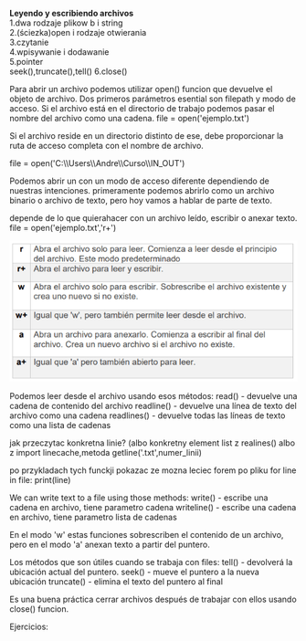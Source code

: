 ﻿**Leyendo y escribiendo archivos**  
1.dwa rodzaje plikow b i string  
2.(ściezka)open i rodzaje otwierania  
3.czytanie  
4.wpisywanie i dodawanie  
5.pointer  
seek(),truncate(),tell()
6.close()  


Para abrir un archivo podemos utilizar open() funcion que devuelve el objeto de archivo. Dos primeros parámetros esential son filepath y modo de acceso. 
Si el archivo está en el directorio de trabajo podemos pasar el nombre del archivo como una cadena.
file = open('ejemplo.txt')

Si el archivo reside en un directorio distinto de ese, debe proporcionar la ruta de acceso completa con el nombre de archivo.

file = open('C:\\\Users\\\Andre\\\Curso\\\IN_OUT')  

Podemos abrir un con un modo de acceso diferente dependiendo de nuestras intenciones. primeramente podemos abrirlo como un archivo binario o archivo de texto, pero hoy vamos a hablar de parte de texto.

depende de lo que quierahacer con un archivo leído, escribir o anexar texto.
file = open('ejemplo.txt','r+')

![](access_mode.png)

Podemos leer desde el archivo usando esos métodos: 
read() - devuelve una cadena de contenido del archivo 
readline() - devuelve una línea de texto del archivo como una cadena 
readlines() - devuelve todas las líneas de texto como una lista de cadenas


jak przeczytac konkretna linie?
(albo konkretny element list z realines() albo z import linecache,metoda getline('.txt',numer_linii)

po przykladach tych funckji pokazac ze mozna leciec forem po pliku
for line in file:
    print(line)


We can write text to a file using those methods:
write() - escribe una cadena en archivo, tiene parametro cadena
writeline() - escribe una cadena en archivo, tiene parametro lista de cadenas

En el modo 'w' estas funciones sobrescriben el contenido de un archivo, pero en el modo 'a' anexan texto a partir del puntero.

Los métodos que son útiles cuando se trabaja con files:
tell() - devolverá la ubicación actual del puntero.
seek() - mueve el puntero a la nueva ubicación
truncate() - elimina el texto del puntero al final 


Es una buena práctica cerrar archivos después de trabajar con ellos usando close() funcion.

Ejercicios:















